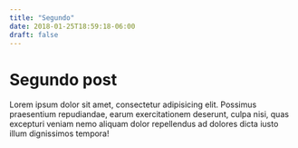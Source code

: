```yaml
---
title: "Segundo"
date: 2018-01-25T18:59:18-06:00
draft: false
---
```


# Segundo post

Lorem ipsum dolor sit amet, consectetur adipisicing elit. Possimus praesentium repudiandae, earum exercitationem deserunt, culpa nisi, quas excepturi veniam nemo aliquam dolor repellendus ad dolores dicta iusto illum dignissimos tempora!